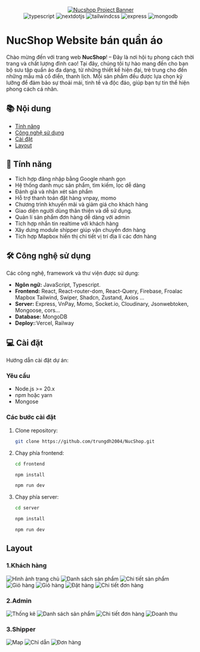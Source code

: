 <div align="center">
  <br />
    <a href="https://nuc-shop.vercel.app" target="_blank">
      <img src="https://res.cloudinary.com/dundmo7q8/image/upload/v1738592510/git-nucshop/ezyws5itylysms2airzx.png" alt="Nucshop Project Banner">
    </a>
  
  <br />

  <div>
    <img src="https://img.shields.io/badge/-TypeScript-black?style=for-the-badge&logoColor=white&logo=typescript&color=3178C6" alt="typescript" />
    <img src="https://img.shields.io/badge/react-%2320232a.svg?style=for-the-badge&logo=react&logoColor=%2361DAFB" alt="nextdotjs" />
    <img src="https://img.shields.io/badge/-Tailwind_CSS-black?style=for-the-badge&logoColor=white&logo=tailwindcss&color=06B6D4" alt="tailwindcss" />
    <img src="https://img.shields.io/badge/express.js-%23404d59.svg?style=for-the-badge&logo=express&logoColor=%2361DAFB" alt="express" />
    <img src="https://img.shields.io/badge/MongoDB-%234ea94b.svg?style=for-the-badge&logo=mongodb&logoColor=white" alt="mongodb" />
  </div>
</div>

# NucShop Website bán quần áo 
Chào mừng đến với trang web **NucShop**! – Đây là nơi hội tụ phong cách thời trang và chất lượng đỉnh cao! Tại đây, chúng tôi tự hào mang đến cho bạn bộ sưu tập quần áo đa dạng, từ những thiết kế hiện đại, trẻ trung cho đến những mẫu mã cổ điển, thanh lịch. Mỗi sản phẩm đều được lựa chọn kỹ lưỡng để đảm bảo sự thoải mái, tinh tế và độc đáo, giúp bạn tự tin thể hiện phong cách cá nhân.

## 📚 Nội dung
- [Tính năng](#-tính-năng)
- [Công nghệ sử dụng](#%EF%B8%8F-công-nghệ-sử-dụng)
- [Cài đặt](#-cài-đặt)
- [Layout](#layout)
## 🌟 Tính năng
- Tích hợp đăng nhập bằng Google nhanh gọn
- Hệ thống danh mục sản phẩm, tìm kiếm, lọc dễ dàng
- Đánh giá và nhận xét sản phẩm
- Hỗ trợ thanh toán đặt hàng vnpay, momo
- Chương trình khuyến mãi và giảm giá cho khách hàng
- Giao diện người dùng thân thiện và dễ sử dụng.
- Quản lí sản phẩm đơn hàng dễ dàng với admin
- Tích hợp nhắn tin realtime với khách hàng
- Xây dưng module shipper giúp vận chuyển đơn hàng
- Tích hợp Mapbox hiển thị chi tiết vị trí địa lí các đơn hàng
## 🛠️ Công nghệ sử dụng
Các công nghệ, framework và thư viện được sử dụng:
- **Ngôn ngữ:** JavaScript, Typescript.
- **Frontend:** React, React-router-dom, React-Query, Firebase, Froalac Mapbox Tailwind, Swiper, Shadcn, Zustand, Axios ...
- **Server:** Express, VnPay, Momo, Socket.io, Cloudinary, Jsonwebtoken, Mongoose, cors...
- **Database:** MongoDB
- **Deploy:**:Vercel, Railway
                
## 💻 Cài đặt
Hướng dẫn cài đặt dự án:
### Yêu cầu
- Node.js >= 20.x
- npm hoặc yarn
- Mongose
  
### Các bước cài đặt
1. Clone repository:
   ```bash
   git clone https://github.com/trungdh2004/NucShop.git
2. Chạy phía frontend:
   ```bash
   cd frontend
   ```
   ```bash
   npm install
   ```
   ```bash
   npm run dev
   ```
3. Chạy phía server:
   ```bash
   cd server
   ```
   ```bash
   npm install
   ```
   ```bash
   npm run dev
   ```
## Layout
### 1.Khách hàng
![Hình ảnh trang chủ](https://res.cloudinary.com/dundmo7q8/image/upload/v1738592510/git-nucshop/ezyws5itylysms2airzx.png)
![Danh sách sản phẩm](https://res.cloudinary.com/dundmo7q8/image/upload/v1738592510/git-nucshop/pxvlqtfzmd4yvqy4lagb.png)
![Chi tiết sản phẩm](https://res.cloudinary.com/dundmo7q8/image/upload/v1738592510/git-nucshop/kruxc2ljpxlg0adeq6n3.png)
![Giỏ hàng](https://res.cloudinary.com/dundmo7q8/image/upload/v1738592509/git-nucshop/m2pyewtwzgv7f3xuw3my.png)
![Giỏ hàng](https://res.cloudinary.com/dundmo7q8/image/upload/v1738592509/git-nucshop/m2pyewtwzgv7f3xuw3my.png)
![Đặt hàng](https://res.cloudinary.com/dundmo7q8/image/upload/v1738592510/git-nucshop/oay0ezzykzrbwbqpdvwb.png)
![Chi tiết đơn hàng](https://res.cloudinary.com/dundmo7q8/image/upload/v1738592513/git-nucshop/vgeshpczxrbnwme5tjp4.png)
### 2.Admin
![Thống kê](https://res.cloudinary.com/dundmo7q8/image/upload/v1738592513/git-nucshop/h6tdfxalvlxsoylmtuku.png)
![Danh sách sản phẩm](https://res.cloudinary.com/dundmo7q8/image/upload/v1738592515/git-nucshop/kldgrjnfjbhuqbwqg6ju.png)
![Chi tiết đơn hàng](https://res.cloudinary.com/dundmo7q8/image/upload/v1738592514/git-nucshop/v2kahrjvom7zelzamgxq.png)
![Doanh thu](https://res.cloudinary.com/dundmo7q8/image/upload/v1738592514/git-nucshop/suvzulhragny9mrtizwa.png)
### 3.Shipper
![Map](https://res.cloudinary.com/dundmo7q8/image/upload/v1738592513/git-nucshop/af6thuwuf2ma14gdu2lb.png)
![Chỉ dẫn](https://res.cloudinary.com/dundmo7q8/image/upload/v1738592514/git-nucshop/jcwkxujuy2ux6kyetvfr.png)
![Đơn hàng](https://res.cloudinary.com/dundmo7q8/image/upload/v1738592513/git-nucshop/lj7k67tikcxmv5qlcyed.png)
